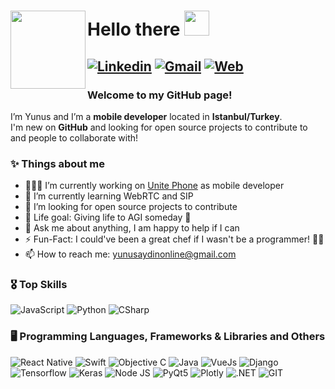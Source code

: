 # <img src="https://www.yunusaydin.net/.well-known/static/memoji-md.png" height="125px" width ="120px" align="left" /> Hello there <img src="https://www.yunusaydin.net/static/hi.gif" width="40px" />
[![Linkedin](https://img.shields.io/badge/-YUNUS_AYDIN-blue?style=flat&logo=Linkedin&logoColor=white)](https://www.linkedin.com/in/yunusaydinonline/)
[![Gmail](https://img.shields.io/badge/-yunusaydinonline@gmail.com-c14438?style=flat&logo=Gmail&logoColor=white)](mailto:yunusaydinonline@gmail.com.com)
[![Web](https://img.shields.io/badge/-Website-333333?style=flat&logo=google-chrome&logoColor=FFFFFF)](https://www.yunusaydin.net)
---
### Welcome to my GitHub page!
I’m Yunus and I’m a **mobile developer** located in **Istanbul/Turkey**.  
I'm new on **GitHub** and looking for open source projects to contribute to and people to collaborate with!

### ✨ Things about me
- 👨🏻‍💻 I’m currently working on [Unite Phone](https://apps.apple.com/tr/app/unite-phone/id1550933315) as mobile developer
- 🌱 I’m currently learning WebRTC and SIP
- 👯 I’m looking for open source projects to contribute
- 🚀 Life goal: Giving life to AGI someday 🤖
- 💬 Ask me about anything, I am happy to help if I can
- ⚡️ Fun-Fact: I could've been a great chef if I wasn't be a programmer! 👨‍🍳
- 📫 How to reach me: yunusaydinonline@gmail.com

### 🎖 Top Skills
![JavaScript](https://img.shields.io/badge/-JavaScript-333333?style=flat&logo=JavaScript&logoColor=f7df1d)
![Python](https://img.shields.io/badge/-Python-333333?style=flat&logo=Python&logoColor=4585ba)
![CSharp](https://img.shields.io/badge/-CSharp-333333?style=flat&logo=CSharp&logoColor=f4f3f6)

### 🖥 Programming Languages, Frameworks & Libraries and Others
![React Native](https://img.shields.io/badge/-React_Native-333333?style=flat&logo=React&logoColor=04d1f6)
![Swift](https://img.shields.io/badge/-Swift-333333?style=flat&logo=Swift&logoColor=e74e36)
![Objective C](https://img.shields.io/badge/-Objective_C-333333?style=flat&logo=Apple&logoColor=FFFFFF)
![Java](https://img.shields.io/badge/-Java_for_Android-333333?style=flat&logo=Android&logoColor=3cd381)
![VueJs](https://img.shields.io/badge/-VueJS-333333?style=flat&logo=Vue.js&logoColor=2e7052)
![Django](https://img.shields.io/badge/-Django-333333?style=flat&logo=Django&logoColor=2ca473)  
![Tensorflow](https://img.shields.io/badge/-Tensorflow-333333?style=flat&logo=Tensorflow&logoColor=f7ad03)
![Keras](https://img.shields.io/badge/-Keras-333333?style=flat&logo=Keras&logoColor=ca0404)
![Node JS](https://img.shields.io/badge/-Node.js-333333?style=flat&logo=Node.js&logoColor=7fc52a)
![PyQt5](https://img.shields.io/badge/-PyQt5-333333?style=flat&logo=QT&logoColor=02c55a)
![Plotly](https://img.shields.io/badge/-Plotly-333333?style=flat&logo=Plotly&logoColor=1498f7)
![.NET](https://img.shields.io/badge/-.NET_Framework-333333?style=flat&logo=.NET&logoColor=309fd4)
![GIT](https://img.shields.io/badge/-Git-333333?style=flat&logo=Git&logoColor=e84f32)
